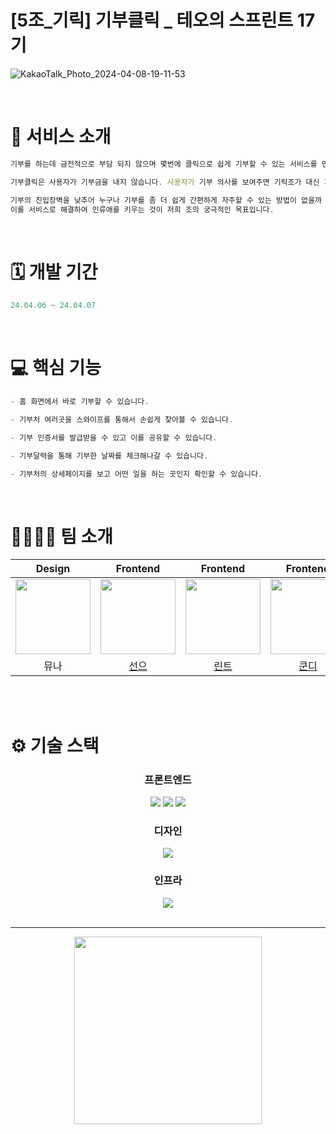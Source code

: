 # [5조_기릭] 기부클릭 \_ 테오의 스프린트 17기

<p align="center">
  
  ![KakaoTalk_Photo_2024-04-08-19-11-53](https://github.com/teo-sprint-17/giboo-click/assets/78708082/272dc965-b8c1-4bf6-8efb-8982e3505ed3)

</p>

<br >

# 💼 서비스 소개

```jsx
기부를 하는데 금전적으로 부담 되지 않으며 몇번에 클릭으로 쉽게 기부할 수 있는 서비스를 만들었습니다.

기부클릭은 사용자가 기부금을 내지 않습니다. 사용자가 기부 의사를 보여주면 기릭조가 대신 기부 해드리는 서비스입니다.

기부의 진입장벽을 낮추어 누구나 기부를 좀 더 쉽게 간편하게 자주할 수 있는 방법이 없을까 고민했고 적은 금액으로도 기부하는 것이 좋다는 것을 느끼게 해주고 싶었습니다.
이를 서비스로 해결하여 인류애를 키우는 것이 저희 조의 궁극적인 목표입니다.
```

<br/>

# 🗓️ 개발 기간

```jsx
24.04.06 ~ 24.04.07
```

<br/>

# 💻 핵심 기능

```jsx
- 홈 화면에서 바로 기부할 수 있습니다.

- 기부처 여러곳을 스와이프를 통해서 손쉽게 찾아볼 수 있습니다.

- 기부 인증서를 발급받을 수 있고 이를 공유할 수 있습니다.

- 기부달력을 통해 기부한 날짜를 체크해나갈 수 있습니다.

- 기부처의 상세페이지를 보고 어떤 일을 하는 곳인지 확인할 수 있습니다.

```

<br />

# 👨‍👩‍👧‍👦 팀 소개

|                                              Design                                              |                                   Frontend                                    |                                   Frontend                                    |                                   Frontend                                    |
| :----------------------------------------------------------------------------------------------: | :---------------------------------------------------------------------------: | :---------------------------------------------------------------------------: | :---------------------------------------------------------------------------: |
| <img src="https://s3-alpha.figma.com/profile/cf349f6b-a7dd-4f93-91dd-d187568be0ad" width="120"/> | <img src="https://avatars.githubusercontent.com/u/76897813?v=4" width="120"/> | <img src="https://avatars.githubusercontent.com/u/78708082?v=4" width="120"/> | <img src="https://avatars.githubusercontent.com/u/57666791?v=4" width="120"/> |
|                                               뮤나                                               |                     [선으](https://github.com/parkseonup)                     |                    [린트](https://github.com/moonkorea00)                     |                      [쿤디](https://github.com/jsh3418)                       |

<br>
<br>

# ⚙️ 기술 스택

<div align="middle">

### 프론트엔드

<img src="https://img.shields.io/badge/TypeScript-3178C6?style=for-the-badge&logo=typescript&logoColor=white">
<img src="https://img.shields.io/badge/next.js-000000?style=for-the-badge&logo=nextdotjs&logoColor=white">
<img src="https://img.shields.io/badge/swiper-6332F6?style=for-the-badge&logo=swiper&logoColor=white">

### 디자인

<img src="https://img.shields.io/badge/Figma-F24E1E?style=for-the-badge&logo=Figma&logoColor=white">

### 인프라

<img src="https://img.shields.io/badge/Vercel-000000?style=for-the-badge&logo=vercel&logoColor=white">

<br/>
<br/>

---

<p align="center">
  <img src="https://github.com/solssak/teo-sprint-template/assets/107416133/b9616006-c8a2-4a39-a5cb-67d200cb1a84" width="300" height="300"/>
</p>
